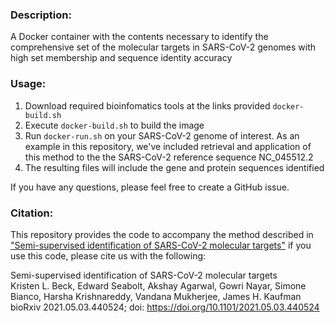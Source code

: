 ### Description:  
A Docker container with the contents necessary to identify the comprehensive set of the molecular targets in SARS-CoV-2 genomes with high set membership and sequence identity accuracy

### Usage:  
1. Download required bioinfomatics tools at the links provided `docker-build.sh`  
2. Execute `docker-build.sh` to build the image  
3. Run `docker-run.sh` on your SARS-CoV-2 genome of interest. As an example in this repository, we've included retrieval and application of this method to the the SARS-CoV-2 reference sequence NC_045512.2
4. The resulting files will include the gene and protein sequences identified

If you have any questions, please feel free to create a GitHub issue.

### Citation:  
This repository provides the code to accompany the method described in ["Semi-supervised identification of SARS-CoV-2 molecular targets"](https://www.biorxiv.org/content/10.1101/2021.05.03.440524v1) if you use this code, please cite us with the following:  

Semi-supervised identification of SARS-CoV-2 molecular targets  
Kristen L. Beck, Edward Seabolt, Akshay Agarwal, Gowri Nayar, Simone Bianco, Harsha Krishnareddy, Vandana Mukherjee, James H. Kaufman  
bioRxiv 2021.05.03.440524; doi: https://doi.org/10.1101/2021.05.03.440524  
